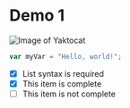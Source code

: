 # Demo 1

![Image of Yaktocat](https://octodex.github.com/images/yaktocat.png)


``` javascript
var myVar = "Hello, world!";
```

- [x] List syntax is required
- [x] This item is complete
- [ ] This item is not complete
